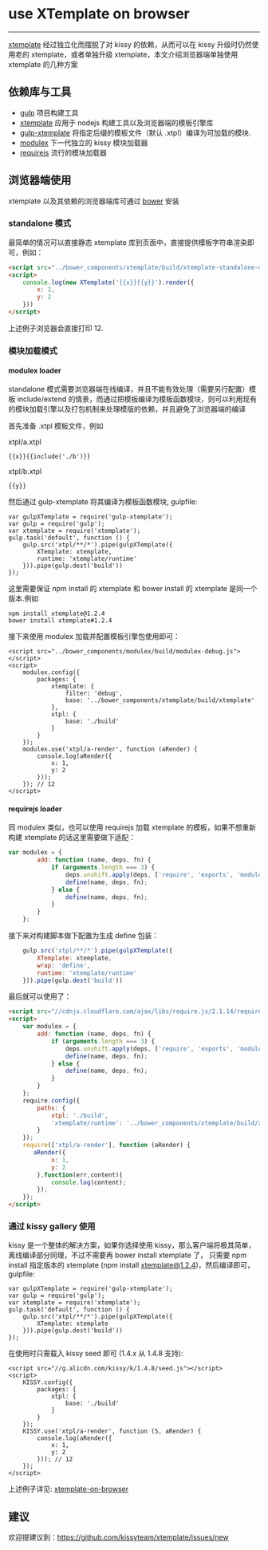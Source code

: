 # use XTemplate on browser
---

[xtemplate](https://github.com/kissyteam/xtemplate) 经过独立化而摆脱了对 kissy 的依赖，从而可以在 kissy 升级时仍然使用老的 xtemplate，或者单独升级 xtemplate，本文介绍浏览器端单独使用 xtemplate 的几种方案

## 依赖库与工具

* [gulp](https://github.com/gulpjs/gulp/) 项目构建工具
* [xtemplate](https://github.com/kissyteam/xtemplate) 应用于 nodejs 构建工具以及浏览器端的模板引擎库
* [gulp-xtemplate](https://github.com/kissyteam/gulp-xtemplate) 将指定后缀的模板文件（默认 .xtpl）编译为可加载的模块.
* [modulex](https://github.com/kissyteam/modulex) 下一代独立的 kissy 模块加载器
* [requirejs](https://github.com/jrburke/requirejs) 流行的模块加载器

## 浏览器端使用

xtemplate 以及其依赖的浏览器端库可通过 [bower](https://github.com/bower/bower) 安装

### standalone 模式

最简单的情况可以直接静态 xtemplate 库到页面中，直接提供模板字符串渲染即可，例如：

```html
<script src="../bower_components/xtemplate/build/xtemplate-standalone-debug.js"></script>
<script>
    console.log(new XTemplate('{{x}}{{y}}').render({
        x: 1,
        y: 2
    }))
</script>
```

上述例子浏览器会直接打印 12.

### 模块加载模式

#### modulex loader

standalone 模式需要浏览器端在线编译，并且不能有效处理（需要另行配置）模板 include/extend 的情景，而通过把模板编译为模板函数模块，则可以利用现有的模块加载引擎以及打包机制来处理模版的依赖，并且避免了浏览器端的编译

首先准备 .xtpl 模板文件，例如

xtpl/a.xtpl
```
{{x}}{{include('./b')}}
```

xtpl/b.xtpl
```
{{y}}
```

然后通过 gulp-xtemplate 将其编译为模板函数模块, gulpfile:
```
var gulpXTemplate = require('gulp-xtemplate');
var gulp = require('gulp');
var xtemplate = require('xtemplate');
gulp.task('default', function () {
    gulp.src('xtpl/**/*').pipe(gulpXTemplate({
        XTemplate: xtemplate,
        runtime: 'xtemplate/runtime'
    })).pipe(gulp.dest('build'))
});
```

这里需要保证 npm install 的 xtemplate 和 bower install 的 xtemplate 是同一个版本.例如

```
npm install xtemplate@1.2.4
bower install xtemplate#1.2.4
```

接下来使用 modulex 加载并配置模板引擎包使用即可：
```
<script src="../bower_components/modulex/build/modulex-debug.js"></script>
<script>
    modulex.config({
        packages: {
            xtemplate: {
                filter: 'debug',
                base: '../bower_components/xtemplate/build/xtemplate'
            },
            xtpl: {
                base: './build'
            }
        }
    });
    modulex.use('xtpl/a-render', function (aRender) {
        console.log(aRender({
            x: 1,
            y: 2
        }));
    }); // 12
</script>
```

#### requirejs loader

同 modulex 类似，也可以使用 requirejs 加载 xtemplate 的模板，如果不想重新构建 xtemplate 的话这里需要做下适配：

```javascript
var modulex = {
        add: function (name, deps, fn) {
            if (arguments.length === 3) {
                deps.unshift.apply(deps, ['require', 'exports', 'module']);
                define(name, deps, fn);
            } else {
                define(name, deps, fn);
            }
        }
    };
```

接下来对构建脚本做下配置为生成 define 包装：

```javascript
    gulp.src('xtpl/**/*').pipe(gulpXTemplate({
        XTemplate: xtemplate,
        wrap: 'define',
        runtime: 'xtemplate/runtime'
    })).pipe(gulp.dest('build'))
```

最后就可以使用了：

```html
<script src="//cdnjs.cloudflare.com/ajax/libs/require.js/2.1.14/require.js"></script>
<script>
    var modulex = {
        add: function (name, deps, fn) {
            if (arguments.length === 3) {
                deps.unshift.apply(deps, ['require', 'exports', 'module']);
                define(name, deps, fn);
            } else {
                define(name, deps, fn);
            }
        }
    };
    require.config({
        paths: {
            xtpl: './build',
            'xtemplate/runtime': '../bower_components/xtemplate/build/xtemplate/runtime-debug'
        }
    });
    require(['xtpl/a-render'], function (aRender) {
       aRender({
            x: 1,
            y: 2
        },function(err,content){
            console.log(content);
        });
    });
</script>
```

### 通过 kissy gallery 使用

kissy 是一个整体的解决方案，如果你选择使用 kissy，那么客户端将极其简单，离线编译部分同理，不过不需要再 bower install xtemplate 了，
只需要 npm install 指定版本的 xtemplate (npm install xtemplate@1.2.4)，然后编译即可，gulpfile:

```
var gulpXTemplate = require('gulp-xtemplate');
var gulp = require('gulp');
var xtemplate = require('xtemplate');
gulp.task('default', function () {
    gulp.src('xtpl/**/*').pipe(gulpXTemplate({
        XTemplate: xtemplate
    })).pipe(gulp.dest('build'))
});
```

在使用时只需载入 kissy seed 即可 (1.4.x 从 1.4.8 支持):

```
<script src="//g.alicdn.com/kissy/k/1.4.8/seed.js"></script>
<script>
    KISSY.config({
        packages: {
            xtpl: {
                base: './build'
            }
        }
    });
    KISSY.use('xtpl/a-render', function (S, aRender) {
        console.log(aRender({
            x: 1,
            y: 2
        })); // 12
    });
</script>
```

上述例子详见: [xtemplate-on-browser](https://github.com/yiminghe/xtemplate-on-browser)

## 建议

欢迎提建议到：https://github.com/kissyteam/xtemplate/issues/new

